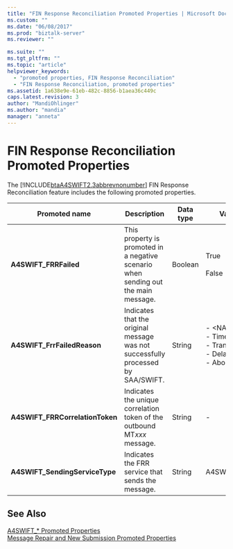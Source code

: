 ```yaml
---
title: "FIN Response Reconciliation Promoted Properties | Microsoft Docs"
ms.custom: ""
ms.date: "06/08/2017"
ms.prod: "biztalk-server"
ms.reviewer: ""

ms.suite: ""
ms.tgt_pltfrm: ""
ms.topic: "article"
helpviewer_keywords: 
  - "promoted properties, FIN Response Reconciliation"
  - "FIN Response Reconciliation, promoted properties"
ms.assetid: 1a638e9e-61eb-482c-8856-b1aea36c449c
caps.latest.revision: 3
author: "MandiOhlinger"
ms.author: "mandia"
manager: "anneta"
---
```

# FIN Response Reconciliation Promoted Properties
The [!INCLUDE[btaA4SWIFT2.3abbrevnonumber](../../includes/btaa4swift2-3abbrevnonumber-md.md)] FIN Response Reconciliation feature includes the following promoted properties.  
  
|Promoted name|Description|Data type|Value range|Usage example|  
|-------------------|-----------------|---------------|-----------------|-------------------|  
|**A4SWIFT_FRRFailed**|This property is promoted in a negative scenario when sending out the main message.|Boolean|True<br /><br /> False|Used in the filter expression of an FRR send port to send a failed message to a custom handler.|  
|**A4SWIFT_FrrFailedReason**|Indicates that the original message was not successfully processed by SAA/SWIFT.|String|-   \<NAKErrorCode\><br />-   TimedOut<br />-   TransportError<br />-   Delayed_NAK<br />-   AbortReceived|Used in the filter expression of an FRR send port to send a failed message to a custom handler.|  
|**A4SWIFT_FRRCorrelationToken**|Indicates the unique correlation token of the outbound MT*xxx* message.|String|-|FRR compares this property to the **MQMD_CorrelID** context property of the FIN response.|  
|**A4SWIFT_SendingServiceType**|Indicates the FRR service that sends the message.|String|A4SWIFT_FrrService|Promoted when **A4SWIFT_FRRFailed** is set to True.|  
  
## See Also  
 [A4SWIFT_* Promoted Properties](../../adapters-and-accelerators/accelerator-swift/a4swift-promoted-properties.md)   
 [Message Repair and New Submission Promoted Properties](../../adapters-and-accelerators/accelerator-swift/message-repair-and-new-submission-promoted-properties.md)